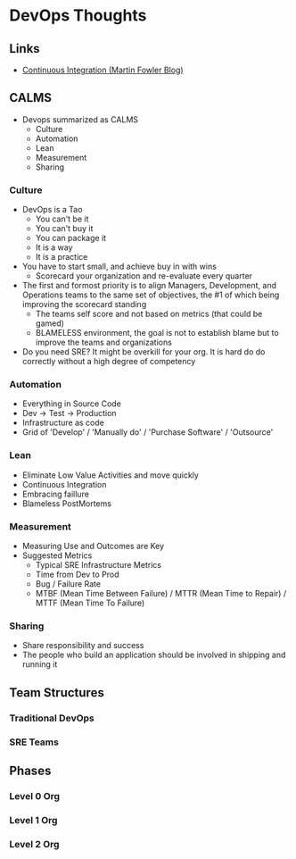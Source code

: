 # DevOps Thoughts #

## Links ##

- [Continuous Integration (Martin Fowler Blog)](https://www.martinfowler.com/articles/continuousIntegration.html)

## CALMS ##

* Devops summarized as CALMS
  * Culture
  * Automation
  * Lean
  * Measurement
  * Sharing
  
### Culture ###

* DevOps is a Tao
  * You can't be it
  * You can't buy it
  * You can package it 
  * It is a way
  * It is a practice
* You have to start small, and achieve buy in with wins
  * Scorecard your organization and re-evaluate every quarter
* The first and formost priority is to align Managers, Development, and Operations teams to the same set of objectives, the #1 of which being improving the scorecard standing
  * The teams self score and not based on metrics (that could be gamed)
  * BLAMELESS environment, the goal is not to establish blame but to improve the teams and organizations
* Do you need SRE? It might be overkill for your org. It is hard do do correctly without a high degree of competency

### Automation ###

* Everything in Source Code
* Dev -> Test -> Production
* Infrastructure as code
* Grid of 'Develop' / 'Manually do' / 'Purchase Software' / 'Outsource'

### Lean ###

* Eliminate Low Value Activities and move quickly
* Continuous Integration
* Embracing faillure
* Blameless PostMortems
  
### Measurement ###

* Measuring Use and Outcomes are Key
* Suggested Metrics
  * Typical SRE Infrastructure Metrics
  * Time from Dev to Prod
  * Bug / Failure Rate
  * MTBF (Mean Time Between Failure) / MTTR (Mean Time to Repair) / MTTF (Mean Time To Failure)
  
### Sharing ###

* Share responsibility and success
* The people who build an application should be involved in shipping and running it

## Team Structures ##

### Traditional DevOps ###

### SRE Teams ###

## Phases ##

### Level 0 Org ###

### Level 1 Org ###

### Level 2 Org ###
